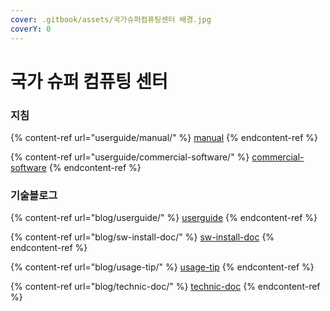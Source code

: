 ```yaml
---
cover: .gitbook/assets/국가슈퍼컴퓨팅센터 배경.jpg
coverY: 0
---
```


# 국가 슈퍼 컴퓨팅 센터

### 지침

{% content-ref url="userguide/manual/" %}
[manual](userguide/manual/)
{% endcontent-ref %}

{% content-ref url="userguide/commercial-software/" %}
[commercial-software](userguide/commercial-software/)
{% endcontent-ref %}

### 기술블로그&#x20;

{% content-ref url="blog/userguide/" %}
[userguide](blog/userguide/)
{% endcontent-ref %}

{% content-ref url="blog/sw-install-doc/" %}
[sw-install-doc](blog/sw-install-doc/)
{% endcontent-ref %}

{% content-ref url="blog/usage-tip/" %}
[usage-tip](blog/usage-tip/)
{% endcontent-ref %}

{% content-ref url="blog/technic-doc/" %}
[technic-doc](blog/technic-doc/)
{% endcontent-ref %}
